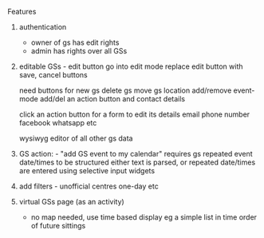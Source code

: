 Features


1) authentication 
    - owner of gs has edit rights
    - admin has rights over all GSs

2) editable GSs -
    edit button 
        go into edit mode 
        replace edit button with save, cancel buttons
    
    need buttons for 
        new gs
        delete gs
        move gs location
        add/remove event-mode
        add/del an action button and contact details
    
    click an action button for a form to edit its details
        email
        phone number
        facebook
        whatsapp
        etc 
    
    wysiwyg editor of all other gs data
       

3) GS action: - "add GS event to my calendar"
    requires gs repeated event date/times to be structured 
        either text is parsed, or 
        repeated date/times are entered using selective input widgets 


4) add filters -
    unofficial
    centres
    one-day
    etc
    
    
5) virtual GSs page (as an activity) 
    - no map needed, use time based display 
    eg a simple list in time order of future sittings 